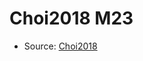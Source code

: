 <a name="material" />

# Choi2018 M23
<script type="application/ld+json">
  {
    "@context": "https://schema.org/",
    "@type": "ChemicalSubstance",
    "http://purl.org/dc/terms/conformsTo":
      {
        "@type": "CreativeWork",
        "@id": "https://bioschemas.org/profiles/ChemicalSubstance/0.4-RELEASE/"
      },
    "@id": "https://egonw.github.io/nanowiki/nanowiki534.html#material",
    "name": "Choi2018 M23",
    "sameAs": "http://127.0.0.1/mediawiki/index.php/Special:URIResolver/Choi2018_M23"
  }
</script>


* Source: [Choi2018](Choi2018.md)
